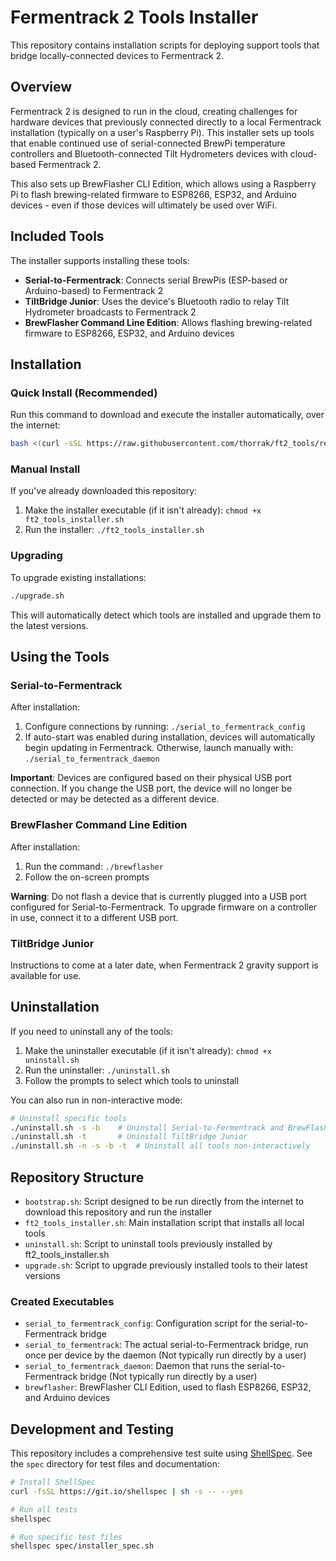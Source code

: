 # Fermentrack 2 Tools Installer

This repository contains installation scripts for deploying support tools that bridge locally-connected devices to Fermentrack 2.

## Overview

Fermentrack 2 is designed to run in the cloud, creating challenges for hardware devices that previously connected 
directly to a local Fermentrack installation (typically on a user's Raspberry Pi). This installer sets up tools 
that enable continued use of serial-connected BrewPi temperature controllers and Bluetooth-connected Tilt Hydrometers 
devices with cloud-based Fermentrack 2. 

This also sets up BrewFlasher CLI Edition, which allows using a Raspberry Pi to flash brewing-related firmware to 
ESP8266, ESP32, and Arduino devices - even if those devices will ultimately be used over WiFi.

## Included Tools

The installer supports installing these tools:

- **Serial-to-Fermentrack**: Connects serial BrewPis (ESP-based or Arduino-based) to Fermentrack 2
- **TiltBridge Junior**: Uses the device's Bluetooth radio to relay Tilt Hydrometer broadcasts to Fermentrack 2
- **BrewFlasher Command Line Edition**: Allows flashing brewing-related firmware to ESP8266, ESP32, and Arduino devices

## Installation

### Quick Install (Recommended)

Run this command to download and execute the installer automatically, over the internet:

```bash
bash <(curl -sSL https://raw.githubusercontent.com/thorrak/ft2_tools/refs/heads/main/bootstrap.sh)
```

### Manual Install

If you've already downloaded this repository:

1. Make the installer executable (if it isn't already): `chmod +x ft2_tools_installer.sh`
2. Run the installer: `./ft2_tools_installer.sh`

### Upgrading

To upgrade existing installations:

```bash
./upgrade.sh
```

This will automatically detect which tools are installed and upgrade them to the latest versions.


## Using the Tools

### Serial-to-Fermentrack

After installation:

1. Configure connections by running: `./serial_to_fermentrack_config`
2. If auto-start was enabled during installation, devices will automatically begin updating in Fermentrack. Otherwise, launch manually with: `./serial_to_fermentrack_daemon`

**Important**: Devices are configured based on their physical USB port connection. If you change the USB port, the device will no longer be detected or may be detected as a different device.


### BrewFlasher Command Line Edition

After installation:

1. Run the command: `./brewflasher`
2. Follow the on-screen prompts

**Warning**: Do not flash a device that is currently plugged into a USB port configured for Serial-to-Fermentrack. To upgrade firmware on a controller in use, connect it to a different USB port.


### TiltBridge Junior

Instructions to come at a later date, when Fermentrack 2 gravity support is available for use.

## Uninstallation

If you need to uninstall any of the tools:

1. Make the uninstaller executable (if it isn't already): `chmod +x uninstall.sh`
2. Run the uninstaller: `./uninstall.sh`
3. Follow the prompts to select which tools to uninstall

You can also run in non-interactive mode:
```bash
# Uninstall specific tools
./uninstall.sh -s -b    # Uninstall Serial-to-Fermentrack and BrewFlasher
./uninstall.sh -t       # Uninstall TiltBridge Junior
./uninstall.sh -n -s -b -t  # Uninstall all tools non-interactively
```


## Repository Structure

- `bootstrap.sh`: Script designed to be run directly from the internet to download this repository and run the installer
- `ft2_tools_installer.sh`: Main installation script that installs all local tools
- `uninstall.sh`: Script to uninstall tools previously installed by ft2_tools_installer.sh
- `upgrade.sh`: Script to upgrade previously installed tools to their latest versions

### Created Executables

- `serial_to_fermentrack_config`: Configuration script for the serial-to-Fermentrack bridge
- `serial_to_fermentrack`: The actual serial-to-Fermentrack bridge, run once per device by the daemon (Not typically run directly by a user)
- `serial_to_fermentrack_daemon`: Daemon that runs the serial-to-Fermentrack bridge (Not typically run directly by a user)
- `brewflasher`: BrewFlasher CLI Edition, used to flash ESP8266, ESP32, and Arduino devices

## Development and Testing

This repository includes a comprehensive test suite using [ShellSpec](https://shellspec.info/). See the `spec` directory for test files and documentation:

```bash
# Install ShellSpec
curl -fsSL https://git.io/shellspec | sh -s -- --yes

# Run all tests
shellspec

# Run specific test files
shellspec spec/installer_spec.sh
```
